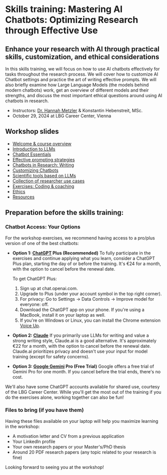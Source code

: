 # Skills training: Mastering AI Chatbots: Optimizing Research through Effective Use

## Enhance your research with AI through practical skills, customization, and ethical considerations

In this skills training, we will focus on how to use AI chatbots effectively for tasks throughout the research process. 
We will cover how to customize AI Chatbot settings and practice the art of writing effective prompts. 
We will also briefly examine how Large Language Models (the models behind modern chatbots) work, get an overview of different models
and their strengths, and discuss the most important ethical questions around using AI chatbots in research.

- Instructors: [Dr. Hannah Metzler](www.hannahmetzler.eu) & Konstantin Hebenstreit, MSc.
- October 29, 2024 at LBG Career Center, Vienna

## Workshop slides

- [Welcome & course overview](https://hannahmetzler.eu/ai_skills/Welcome)
- [Introduction to LLMs](https://hannahmetzler.eu/ai_skills/Introduction)
- [Chatbot Essentials](https://hannahmetzler.eu/ai_skills/Prompting)
- [Effective prompting strategies](https://hannahmetzler.eu/ai_skills/Prompting/#/effective-prompting)
- [Chatbots in Research: Writing](https://hannahmetzler.eu/ai_skills/Writing)
- [Customizing Chatbots](https://hannahmetzler.eu/ai_skills/Customizing)
- [Scientific tools based on LLMs](https://hannahmetzler.eu/ai_skills/Research)
- [Collection of researcher use cases](https://hannahmetzler.eu/ai_skills/Research/#/researcher-use-cases)
- [Exercises: Coding & coaching](https://hannahmetzler.eu/ai_skills/CodingCoaching)
- [Ethics](https://hannahmetzler.eu/ai_skills/Ethics)
- [Resources](https://hannahmetzler.eu/ai_skills/Resources)

## Preparation before the skills training: 

### Chatbot Access: Your Options

For the workshop exercises, we recommend having access to a pro/plus version of one of the best chatbots:

* **Option 1: [ChatGPT](http://chat.openai.com) Plus (Recommended)** To fully participate in the exercises and continue applying what you learn, consider a ChatGPT Plus plan, starting the day of or before the training. It's €24 for a month, with the option to cancel before the renewal date.

   To get ChatGPT Plus:

  1. Sign up at chat.openai.com.  
  2. Upgrade to Plus (under your account symbol in the top right corner).  
  3. For privacy: Go to Settings → Data Controls → Improve model for everyone: off.  
  4. Download the ChatGPT app on your phone. If you're using a MacBook, install it on your laptop as well.  
  5. If you're on Windows or Linux, you can install the Chrome extension [Voice Up](https://voicecontrol.chat/).

* **Option 2: [Claude](http://Claude.ai)** If you primarily use LLMs for writing and value a strong writing style, Claude.ai is a good alternative. It's approximately €22 for a month, with the option to cancel before the renewal date. Claude.ai prioritizes privacy and doesn't use your input for model training (except for safety concerns).

* **Option 3: [Google Gemini](https://gemini.google/advanced/) Pro (Free Trial)** Google offers a free trial of Gemini Pro for one month. If you cancel before the trial ends, there's no cost.

We'll also have some ChatGPT accounts available for shared use, courtesy of the LBG Career Center. While you'll get the most out of the training if you do the exercises alone, working together can also be fun\!

### Files to bring (if you have them)

Having these files available on your laptop will help you maximize learning in the workshop:

* A motivation letter and CV from a previous application  
* Your LinkedIn profile  
* Your own research papers or your Master's/PhD thesis  
* Around 20 PDF research papers (any topic related to your research is fine)

Looking forward to seeing you at the workshop\!
